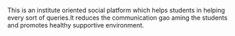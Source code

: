 This is an institute oriented social platform which helps students in helping every sort of queries.It reduces the communication gao aming the students and promotes healthy supportive environment.
